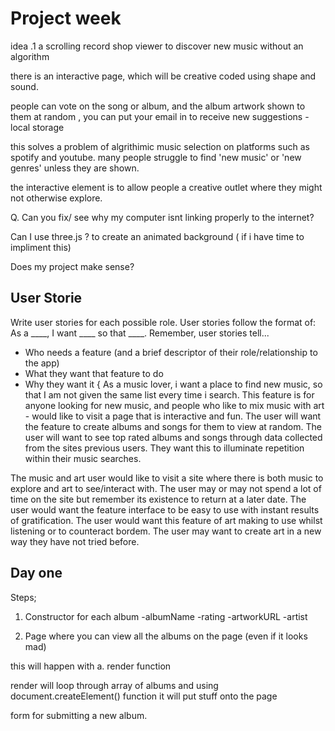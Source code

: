 <h1>Project week </h1>

idea .1 a scrolling record shop viewer to discover new music without an algorithm

there is an interactive page, which will be creative coded using shape and sound. 

people can vote on the song or album, and the album artwork shown to them at random , you can put your email in to receive new suggestions - local storage 

this solves a problem of algrithimic music selection on platforms such as spotify and youtube. many people struggle to find 'new music' or 'new genres' unless they are shown. 

the interactive element is to allow people a creative outlet where they might not otherwise explore.


Q. 
Can you fix/ see why my computer isnt linking properly to the internet? 

Can I use three.js ? to create an animated background ( if i have time to impliment this) 

Does my project make sense?

<h2> User Storie </h2>

Write user stories for each possible role. User stories follow the format of: As a ____, I want ____ so that ____. Remember, user stories tell...

- Who needs a feature (and a brief descriptor of their role/relationship to the app)
- What they want that feature to do
- Why they want it
{
As a music lover, i want a place to find new music, so that I am not given the same list every time i search.
This feature is for anyone looking for new music, and people who like to mix music with art - would like to visit a page that is interactive and fun.
The user will want the feature to create albums and songs for them to view at random. 
The user will want to see top rated albums and songs through data collected from the sites previous users. 
They want this to illuminate repetition within their music searches. 

The music and art user would like to visit a site where there is both music to explore and art to see/interact with. 
The user may or may not spend a lot of time on the site but remember its existence to return at a later date. 
The user would want the feature interface to be easy to use with instant results of gratification. 
The user would want this feature of art making to use whilst listening or to counteract bordem.
The user may want to create art in a new way they have not tried before. 

<h2> Day one </h2>
Steps;

1. Constructor for each album
-albumName
-rating
-artworkURL
-artist

2. Page where you can view all the albums on the page (even if it looks mad)

this will happen with a. render function

render will loop through array of albums and using document.createElement() function it will put stuff onto the page

form for submitting a new album.